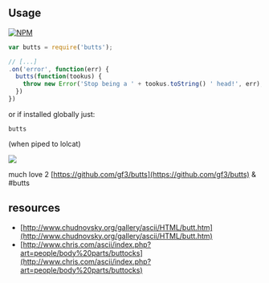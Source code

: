 ## Usage

[![NPM](https://nodei.co/npm/butts.png?downloads=true)](https://www.npmjs.org/package/butts)

``` javaScript
var butts = require('butts');

// [...]
.on('error', function(err) {
  butts(function(tookus) {
    throw new Error('Stop being a ' + tookus.toString() ' head!', err);
  })
})
```

or if installed globally just:

`butts`

(when piped to lolcat)

![](http://i.imgur.com/z4DoqpS.png)


much love 2 [https://github.com/gf3/butts](https://github.com/gf3/butts) & #butts

## resources

* [http://www.chudnovsky.org/gallery/ascii/HTML/butt.htm](http://www.chudnovsky.org/gallery/ascii/HTML/butt.htm)
* [http://www.chris.com/ascii/index.php?art=people/body%20parts/buttocks](http://www.chris.com/ascii/index.php?art=people/body%20parts/buttocks)
